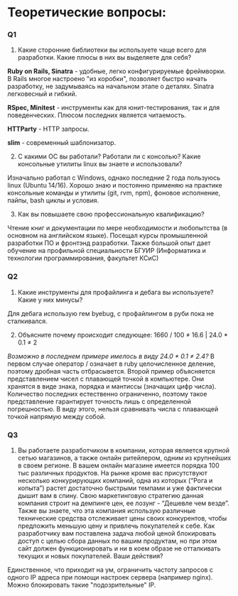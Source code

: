 # Теоретические вопросы:

### Q1

1. Какие сторонние библиотеки вы используете чаще всего для разработки. Какие плюсы в них вы выделяете для себя?

**Ruby on Rails, Sinatra** - удобные, легко конфигурируемые фреймворки. В Rails многое настроено "из коробки", позволяет быстро начать разработку, не задумываясь на начальном этапе о деталях. Sinatra легковесный и гибкий.

**RSpec, Minitest** - инструменты как для юнит-тестирования, так и для поведенческих. Плюсом последних является читаемость.

**HTTParty** - HTTP запросы.

**slim** - современный шаблонизатор.

2. C какими OС вы работали? Работали ли с консолью? Какие консольные утилиты linux вы знаете и использовали?

Изначально работал с Windows, однако последние 2 года пользуюсь linux (Ubuntu 14/16). Хорошо знаю и постоянно применяю на практике
консольные команды и утилиты (git, rvm, npm), фоновое исполнение, пайпы, bash циклы и условия.

3. Как вы повышаете свою профессиональную квалификацию?

Чтение книг и документации по мере необходимости и любопытства (в основном на английском языке).
Посещал курсы промышленной разработки ПО и фронтэнд разработки.
Также большой опыт дает обучение на профильной специальности БГУИР (Информатика и технологии программирования, факультет КСиС)

### Q2

1. Какие инструменты для профайлинга и дебага вы используете? Какие у них минусы?

Для дебага использую гем byebug, с профайлингом в руби пока не сталкивался.

2. Объясните почему происходит следующее: 1660 / 100 ≠ 16.6 | 24.0 * 0.1 ≠ 2

*Возможно в последнем примере имелось в виду 24.0 * 0.1 ≠ 2.4?*
В первом случае оператор / означает в ruby целочисленное деление, поэтому дробная часть отбрасывется.
Второй пример объясняется представлением чисел с плавающей точкой в компьютере. Они хранятся в виде знака, порядка и мантиссы
(значащих цифр числа). Количество последних естественно ограниченно, поэтому такое представление гарантирует точность лишь с определенной погрешностью. В виду этого, нельзя сравнивать числа с плавающей точкой напрямую между собой.

### Q3

1. Вы работаете разработчиком в компании, которая является крупной сетью магазинов, а также онлайн ритейлером, одним из крупнейших в своем регионе. В вашем онлайн магазине имеется порядка 100 тыс различных продуктов. На рынке кроме вас присутствуют несколько конкурирующих компаний, одна из которых (“Рога и копыта”) растет достаточно быстрыми темпами и уже фактически дышит вам в спину. Свою маркетинговую стратегию данная компания строит на демпинге цен, ее лозунг - “Дешевле чем везде”. Также вы знаете, что эта компания использую различные технические средства отслеживает цены своих конкурентов, чтобы предложить меньшую цену и привлечь покупателей к себе.
Как разработчику вам поставлена задача любой ценой блокировать доступ с целью сбора данных по вашим продуктам, но при этом сайт должен функционировать и ни в коем образе не отталкивать текущих и новых покупателей. Ваши действия?

Единственное, что приходит на ум, ограничить частоту запросов с одного IP адреса при помощи настроек сервера (например nginx). Можно блокировать такие "подозрительные" IP.
